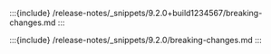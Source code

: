 :::{include} /release-notes/_snippets/9.2.0+build1234567/breaking-changes.md
:::

:::{include} /release-notes/_snippets/9.2.0/breaking-changes.md
:::

